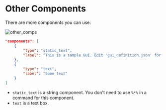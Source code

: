 # Other Components

There are more components you can use.  

![other_comps](https://github.com/matyalatte/tuw/assets/69258547/c156e9b0-9f93-42fe-a336-5365f9ebb81a)  

```json
"components": [
    {
        "type": "static_text",
        "label": "This is a sample GUI. Edit 'gui_definition.json' for your scripts."
    },
    {
        "type": "text",
        "label": "Some text"
    }
]
```

-   `static_text` is a string component. You don't need to use `%*%` in a command for this component.
-   `text` is a text box.
